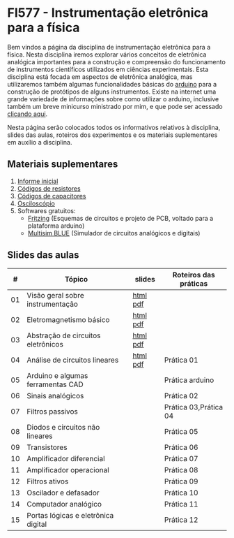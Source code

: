 # FI577 - Instrumentação eletrônica para a física

Bem vindos a página da disciplina de instrumentação eletrônica para a física. Nesta disciplina iremos explorar vários conceitos de eletrônica analógica importantes para a construção e compreensão do funcionamento de instrumentos científicos utilizados em ciências experimentais. Esta disciplina está focada em aspectos de eletrônica analógica, mas utilizaremos também algumas funcionalidades básicas do [arduino](http://www.arduino.cc) para a construção de protótipos de alguns instrumentos. Existe na internet uma grande variedade de informações sobre como utilizar o arduino, inclusive também um breve minicurso ministrado por mim, e que pode ser acessado [clicando aqui](minicurso_arduino.html).

Nesta página serão colocados todos os informativos relativos à disciplina, slides das aulas, roteiros dos experimentos e os materiais suplementares em auxílio a disciplina.

## Materiais suplementares

1. [Informe inicial](instrumentacao_fisica\anexos\informe_inicial.pdf)
2. [Códigos de resistores](instrumentacao_fisica\anexos\resistores.pdf)
3. [Códigos de capacitores](instrumentacao_fisica\anexos\capacitores.pdf)
4. [Osciloscópio](instrumentacao_fisica\anexos\osciloscopio.pdf)
4. Softwares gratuitos:
    * [Fritzing](http://www.fritzing.org) (Esquemas de circuitos e projeto de PCB, voltado para a plataforma arduino)
    * [Multisim BLUE](http://br.mouser.com/MultiSimBlue/) (Simulador de circuitos analógicos e digitais)

## Slides das aulas

| #  | Tópico                              | slides                          | Roteiros das práticas |
|----|-------------------------------------|---------------------------------|-----------------------|
| 01 | Visão geral sobre instrumentação    | [html][s01-html] [pdf][s01-pdf] |                       |
| 02 | Eletromagnetismo básico             | [html][s02-html] [pdf][s02-pdf] |                       |
| 03 | Abstração de circuitos eletrônicos  | [html][s03-html] [pdf][s03-pdf] |                       |
| 04 | Análise de circuitos lineares       | [html][s04-html] [pdf][s04-pdf] | Prática 01            |
| 05 | Arduino e algumas ferramentas CAD   |                                 | Prática arduino       |
| 06 | Sinais analógicos                   |                                 | Prática 02            |
| 07 | Filtros passivos                    |                                 | Prática 03,Prática 04 |
| 08 | Diodos e circuitos não lineares     |                                 | Prática 05            |
| 09 | Transistores                        |                                 | Prática 06            |
| 10 | Amplificador diferencial            |                                 | Prática 07            |
| 11 | Amplificador operacional            |                                 | Prática 08            |
| 12 | Filtros ativos                      |                                 | Prática 09            |
| 13 | Oscilador e defasador               |                                 | Prática 10            |
| 14 | Computador analógico                |                                 | Prática 11            |
| 15 | Portas lógicas e eletrônica digital |                                 | Prática 12            |


[s01-html]: instrumentacao_fisica\capitulo_1.html
[s01-pdf]: https://www.dropbox.com/s/tumckbsmkx06uwn/capitulo_1.pdf?dl=0
[s02-html]: instrumentacao_fisica\capitulo_2.html
[s02-pdf]: https://www.dropbox.com/s/c8ir438wg78tosy/capitulo_2.pdf?dl=0
[s03-html]: instrumentacao_fisica\capitulo_3.html
[s03-pdf]: #
[s04-html]: instrumentacao_fisica\capitulo_4.html
[s04-pdf]: https://www.dropbox.com/s/ya5svg2ek802l35/capitulo_4.pdf?dl=0
